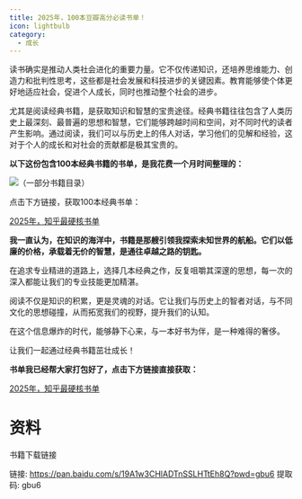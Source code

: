 ```yaml
---
title: 2025年，100本豆瓣高分必读书单！
icon: lightbulb
category:
  - 成长
---
```







读书确实是推动人类社会进化的重要力量。它不仅传递知识，还培养思维能力、创造力和批判性思考，这些都是社会发展和科技进步的关键因素。教育能够使个体更好地适应社会，促进个人成长，同时也推动整个社会的进步。

尤其是阅读经典书籍，是获取知识和智慧的宝贵途径。经典书籍往往包含了人类历史上最深刻、最普遍的思想和智慧，它们能够跨越时间和空间，对不同时代的读者产生影响。通过阅读，我们可以与历史上的伟人对话，学习他们的见解和经验，这对于个人的成长和对社会的贡献都是极其宝贵的。

**以下这份包含100本经典书籍的书单，是我花费一个月时间整理的：**

![（一部分书籍目录）](https://javapub-common-oss.oss-cn-beijing.aliyuncs.com/javapub/202410171431455.png)

点击下方链接，获取100本经典书单：

[2025年，知乎最硬核书单](https://mp.weixin.qq.com/s/vGJVNIvU78t7nRIYlglHyQ)

**我一直认为，在知识的海洋中，书籍是那艘引领我探索未知世界的航船。它们以低廉的价格，承载着无价的智慧，是通往卓越之路的钥匙。**

在追求专业精进的道路上，选择几本经典之作，反复咀嚼其深邃的思想，每一次的深入都能让我们的专业技能更加精湛。

阅读不仅是知识的积累，更是灵魂的对话。它让我们与历史上的智者对话，与不同文化的思想碰撞，从而拓宽我们的视野，提升我们的认知。

在这个信息爆炸的时代，能够静下心来，与一本好书为伴，是一种难得的奢侈。

让我们一起通过经典书籍茁壮成长！

**书单我已经帮大家打包好了，点击下方链接直接获取：**

[2025年，知乎最硬核书单](https://mp.weixin.qq.com/s/vGJVNIvU78t7nRIYlglHyQ)





# 资料


书籍下载链接

链接: https://pan.baidu.com/s/19A1w3CHlADTnSSLHTtEh8Q?pwd=gbu6 提取码: gbu6 



